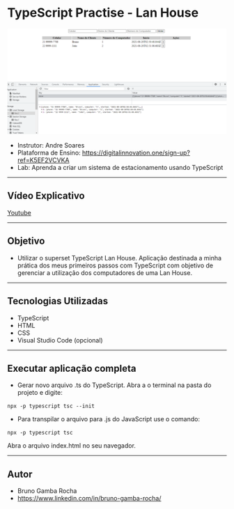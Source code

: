 # TypeScript Practise - Lan House

<img src="screenshot.png"/>

- Instrutor: Andre Soares
- Plataforma de Ensino: https://digitalinnovation.one/sign-up?ref=K5EF2VCVKA
- Lab: Aprenda a criar um sistema de estacionamento usando TypeScript

<hr>

## Vídeo Explicativo

[Youtube](https://youtu.be/-7PevpyySaw)

<hr>

##  Objetivo

- Utilizar o superset TypeScript Lan House. Aplicação destinada a minha prática dos meus primeiros passos com TypeScript com objetivo de gerenciar a utilização dos computadores de uma Lan House.

<hr>

## Tecnologias Utilizadas

- TypeScript
- HTML
- CSS
- Visual Studio Code (opcional)

<hr>


## Executar aplicação completa

- Gerar novo arquivo .ts do TypeScript. Abra a o terminal na pasta do projeto e digite:

```
npx -p typescript tsc --init
```

- Para transpilar o arquivo para .js do JavaScript use o comando:

```
npx -p typescript tsc
```

Abra o arquivo index.html no seu navegador.

<hr>

## Autor

- Bruno Gamba Rocha
- https://www.linkedin.com/in/bruno-gamba-rocha/
